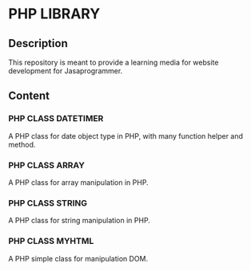 # PHP LIBRARY
## Description
This repository is meant to provide a learning media for website development for Jasaprogrammer.
## Content
### PHP CLASS DATETIMER
A PHP class for date object type in PHP, with many function helper and method.
### PHP CLASS ARRAY
A PHP class for array manipulation in PHP.
### PHP CLASS STRING
A PHP class for string manipulation in PHP.
### PHP CLASS MYHTML
A PHP simple class for manipulation DOM.

